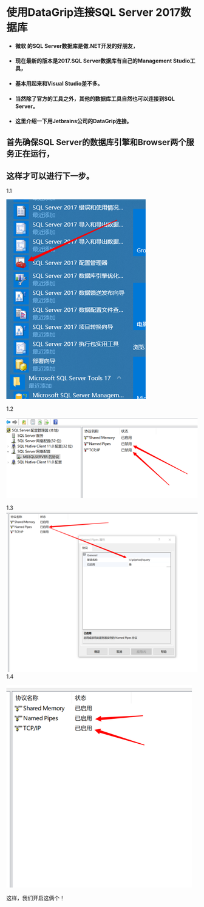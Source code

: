# 使用DataGrip连接SQL Server 2017数据库

* #### 微软 的SQL Server数据库是做.NET开发的好朋友，
* #### 现在最新的版本是2017.SQL Server数据库有自己的Management Studio工具，
* #### 基本用起来和Visual Studio差不多。
* #### 当然除了官方的工具之外，其他的数据库工具自然也可以连接到SQL Server。
* #### 这里介绍一下用Jetbrains公司的DataGrip连接。

## 首先确保SQL Server的数据库引擎和Browser两个服务正在运行，

## 这样才可以进行下一步。

1.1

![](/assets/import.png)

1.2

![](/assets/import1.png)

1.3![](/assets/import2.png)1.4

![](/assets/import4.png)

这样，我们开启这俩个！





